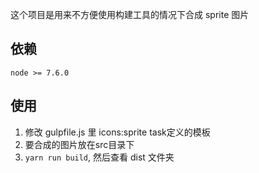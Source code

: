 这个项目是用来不方便使用构建工具的情况下合成 sprite 图片

## 依赖
    node >= 7.6.0

## 使用
 1. 修改 gulpfile.js 里 icons:sprite task定义的模板
 2. 要合成的图片放在src目录下
 3. `yarn run build`, 然后查看 dist 文件夹